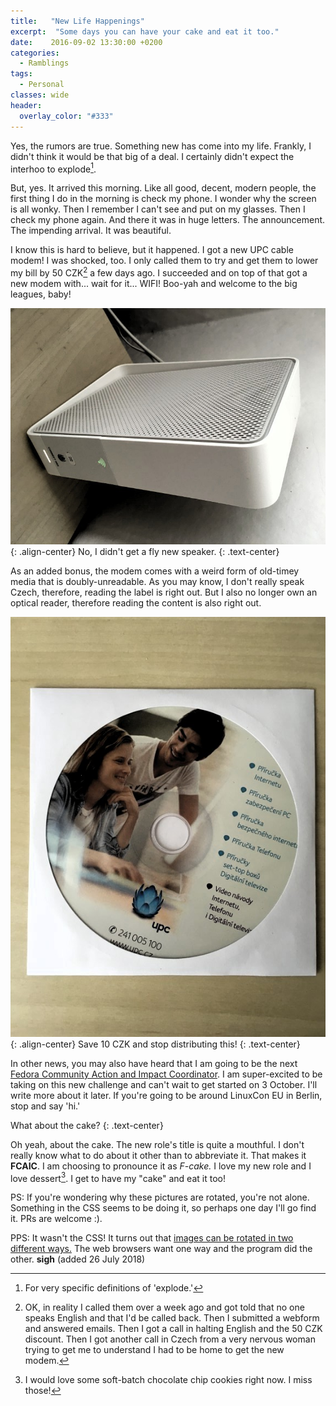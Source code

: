 ```yaml
---
title:   "New Life Happenings"
excerpt:  "Some days you can have your cake and eat it too."
date:    2016-09-02 13:30:00 +0200
categories:
  - Ramblings
tags:
  - Personal
classes: wide
header:
  overlay_color: "#333"
---
```


Yes, the rumors are true. Something new has come into my life. Frankly,
I didn't think it would be that big of a deal. I certainly didn't expect
the interhoo to explode[^0].

But, yes. It arrived this morning. Like all good, decent, modern
people, the first thing I do in the morning is check my phone. I wonder
why the screen is all wonky. Then I remember I can't see and
put on my glasses. Then I check my phone again. And there it was in
huge letters. The announcement. The impending arrival. It was
beautiful.

I know this is hard to believe, but it happened. I got a new UPC cable
modem! I was shocked, too. I only called them to try and get them to 
lower my bill by 50 CZK[^1] a few days ago. I succeeded and on
top of that got a new modem with... wait for it... WIFI!  Boo-yah and
welcome to the big leagues, baby!

![No, it isn't a cheese grater.](/img/2016/newhotness/modem.jpg){: .align-center}
No, I didn't get a fly new speaker.
{: .text-center}

As an added bonus, the modem comes with a weird form of old-timey media
that is doubly-unreadable. As you may know, I don't really speak Czech,
therefore, reading the label is right out. But I also no longer own an
optical reader, therefore reading the content is also right out.

![Worst. Gift. Evar.](/img/2016/newhotness/cd.jpg){: .align-center}
Save 10 CZK and stop distributing this!
{: .text-center}

In other news, you may also have heard that I am going to be the next
[Fedora Community Action and Impact
Coordinator](https://fedoramagazine.org/welcoming-new-fedora-community-coordinator/).
I am super-excited to be taking on this new challenge and can't wait
to get started on 3 October. I'll write more about it later. If you're
going to be around LinuxCon EU in Berlin, stop and say 'hi.'

What about the cake?
{: .text-center}

Oh yeah, about the cake. The new role's title is quite a mouthful.
I don't really know what to do about it other than to abbreviate it.
That makes it **FCAIC**. I am choosing to pronounce it as *F-cake.*
I love my new role and I love dessert[^2]. I get to have my "cake"
and eat it too!

PS: If you're wondering why these pictures are rotated, you're not
alone. Something in the CSS seems to be doing it, so perhaps one day
I'll go find it. PRs are welcome :).

PPS: It wasn't the CSS! It turns out that [images can be rotated in two different ways.](https://www.howtogeek.com/254830/why-your-photos-dont-always-appear-correctly-rotated/) The web browsers want one way and the program did the other.  **sigh** (added 26 July 2018)

[^0]: For very specific definitions of 'explode.'

[^1]: OK, in reality I called them over a week ago and got told that no one speaks English and that I'd be called back. Then I submitted a webform and answered emails. Then I got a call in halting English and the 50 CZK discount. Then I got another call in Czech from a very nervous woman trying to get me to understand I had to be home to get the new modem.

[^2]: I would love some soft-batch chocolate chip cookies right now. I miss those!


